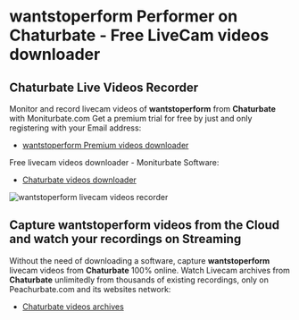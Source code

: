 # wantstoperform Performer on Chaturbate - Free LiveCam videos downloader

## Chaturbate Live Videos Recorder

Monitor and record livecam videos of **wantstoperform** from **Chaturbate** with Moniturbate.com
Get a premium trial for free by just and only registering with your Email address:
* [wantstoperform Premium videos downloader](https://moniturbate.com/request-demo-licence-key.html)

Free livecam videos downloader - Moniturbate Software:
* [Chaturbate videos downloader](https://moniturbate.com/moniturbate-download-software.html)

![wantstoperform livecam videos recorder](https://peachurnet.com/templates/moniturbate-software.png)


## Capture wantstoperform videos from the Cloud and watch your recordings on Streaming

Without the need of downloading a software, capture **wantstoperform** livecam videos from **Chaturbate** 100% online.
Watch Livecam archives from **Chaturbate** unlimitedly from thousands of existing recordings, only on Peachurbate.com and its websites network:
* [Chaturbate videos archives](https://peachurnet.com/)